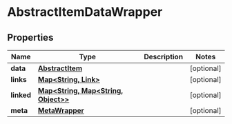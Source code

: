 
# AbstractItemDataWrapper

## Properties
Name | Type | Description | Notes
------------ | ------------- | ------------- | -------------
**data** | [**AbstractItem**](AbstractItem.md) |  |  [optional]
**links** | [**Map&lt;String, Link&gt;**](Link.md) |  |  [optional]
**linked** | [**Map&lt;String, Map&lt;String, Object&gt;&gt;**](Map.md) |  |  [optional]
**meta** | [**MetaWrapper**](MetaWrapper.md) |  |  [optional]



